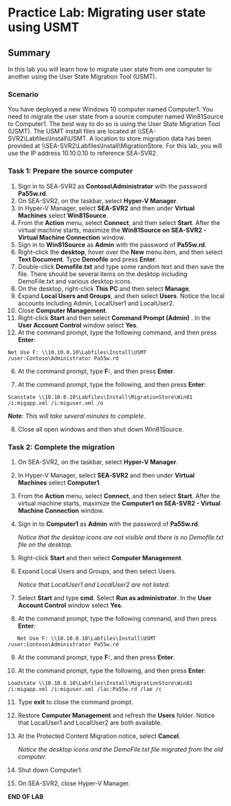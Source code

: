 # Practice Lab: Migrating user state using USMT

## Summary

In this lab you will learn how to migrate user state from one computer to another using the User State Migration Tool (USMT).

### Scenario

You have deployed a new Windows 10 computer named Computer1. You need to migrate the user state from a source computer named Win81Source to Computer1. The best way to do so is using the User State Migration Tool (USMT). The USMT install files are located at \\\\SEA-SVR2\\Labfiles\\Install\USMT. A location to store migration data has been provided at \\\\SEA-SVR2\\Labfiles\\Install\\MigrationStore. For this lab, you will use the IP address 10.10.0.10 to reference SEA-SVR2.

### Task 1: Prepare the source computer

1. Sign in to SEA-SVR2 as **Contoso\\Administrator** with the password **Pa55w.rd**.
2. On SEA-SVR2, on the taskbar, select **Hyper-V Manager**.
3. In Hyper-V Manager, select **SEA-SVR2** and then under **Virtual Machines** select **Win81Source**.
4. From the **Action** menu, select **Connect**, and then select **Start**. After the virtual machine starts, maximize the **Win81Source on SEA-SVR2 - Virtual Machine Connection** window.
5. Sign in to **Win81Source** as **Admin** with the password of **Pa55w.rd**.
6. Right-click the **desktop**, hover over the **New** menu item, and then select **Text Document**. Type **Demofile** and press **Enter**.
7. Double-click **Demofile.txt** and type some random text and then save the file. There should be several items on the desktop including DemoFile.txt and various desktop icons.
8. On the desktop, right-click **This PC** and then select **Manage**.
9. Expand **Local Users and Groups**, and then select **Users**. Notice the local accounts including Admin, LocalUser1 and LocalUser2.
10. Close **Computer Management**.
11. Right-click **Start** and then select **Command Prompt (Admin)** . In the **User Account Control** window select **Yes**.
12. At the command prompt, type the following command, and then press **Enter**:

```
Net Use F: \\10.10.0.10\Labfiles\Install\USMT /user:Contoso\Administrator Pa55w.rd
```

6. At the command prompt, type **F:**, and then press **Enter**.

7. At the command prompt, type the following, and then press **Enter**:

```
Scanstate \\10.10.0.10\Labfiles\Install\MigrationStore\Win81 /i:migapp.xml /i:miguser.xml /o
```

_**Note**: This will take several minutes to complete._

8. Close all open windows and then shut down Win81Source.

### Task 2: Complete the migration

1. On SEA-SVR2, on the taskbar, select **Hyper-V Manager**.

2. In Hyper-V Manager, select **SEA-SVR2** and then under **Virtual Machines** select **Computer1**.

3. From the **Action** menu, select **Connect**, and then select **Start**. After the virtual machine starts, maximize the **Computer1 on SEA-SVR2 - Virtual Machine Connection** window.

4. Sign in to **Computer1** as **Admin** with the password of **Pa55w.rd**.

   *Notice that the desktop icons are not visible and there is no Demofile.txt file on the desktop.*

5. Right-click **Start** and then select **Computer Management**.

6. Expand Local Users and Groups, and then select Users.

   *Notice that LocalUser1 and LocalUser2 are not listed.*

7. Select **Start** and type **cmd**. Select **Run as administrator**. In the **User Account Control** window select **Yes**.

8. At the command prompt, type the following command, and then press **Enter**:

```
   Net Use F: \\10.10.0.10\Labfiles\Install\USMT /user:Contoso\Administrator Pa55w.rd
```

9. At the command prompt, type **F:**, and then press **Enter**.

10. At the command prompt, type the following, and then press **Enter**:

```
Loadstate \\10.10.0.10\Labfiles\Install\MigrationStore\Win81 /i:migapp.xml /i:miguser.xml /lac:Pa55w.rd /lae /c
```

11. Type **exit** to close the command prompt.

12. Restore **Computer Management** and refresh the **Users** folder. Notice that LocalUser1 and LocalUser2 are both available.

13. At the Protected Content Migration notice, select **Cancel**.

    *Notice the desktop icons and the DemoFile.txt file migrated from the old computer.*

15. Shut down Computer1.

16. On SEA-SVR2, close Hyper-V Manager.

**END OF LAB**
